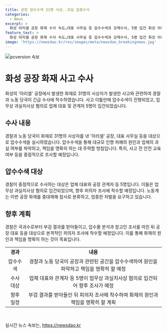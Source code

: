 ```yaml
---
title: 공장 압수수색 31명 사상..과실 집중수사
categories:
  - News
excerpt: >
  화성 아리셀 공장 화재 수사 속도…대표 사무실 등 압수수색과 강제수사, 5명 입건 화성 아리셀 공장 화재로 31명 사상…경찰과 노동 당국이 책임 규명을 위해 압수수색과 강제수사에 나서고 있습니다. 대표 사무실과 인력 파견 업체 등을 대상으로 한 수사는 공장 화재 원인을 밝히기 위한 것으로, 업체 과실과 안전 교육 여부 등이 주요 관심사입니다. 업체 대표와 관계자 등 5명은 업무상 과실치사상 혐의로 입건되었고, 중대재해 참사라는 목소리도 나오고 있습니다. YTN 배민혁입니다.
feature_text: >
  화성 아리셀 공장 화재 수사 속도…대표 사무실 등 압수수색과 강제수사, 5명 입건 화성 아리셀 공장 화재로 31명 사상…경찰과 노동 당국이 책임 규명을 위해 압수수색과 강제수사에 나서고 있습니다. 대표 사무실과 인력 파견 업체 등을 대상으로 한 수사는 공장 화재 원인을 밝히기 위한 것으로, 업체 과실과 안전 교육 여부 등이 주요 관심사입니다. 업체 대표와 관계자 등 5명은 업무상 과실치사상 혐의로 입건되었고, 중대재해 참사라는 목소리도 나오고 있습니다. YTN 배민혁입니다.
image: 'https://newsdao.kr/res/images/meta/newsdao_breakingnews.jpg'
---
```


<p><img src="https://newsdao.kr/res/images/meta/newsdao_breakingnews.jpg" alt="pcversion 속보" /></p>

<h1>화성 공장 화재 사고 수사</h1>

<p data-ke-size="size16">화성의 '아리셀' 공장에서 발생한 화재로 31명의 사상자가 발생한 사고와 관련하여 경찰과 노동 당국이 긴급 수사에 착수하였습니다. 사고 이틀만에 압수수색이 진행되었고, 업무상 과실치사상 혐의로 업체 대표 및 관계자 5명이 입건되었습니다.</p>

<h2 data-ke-size="size26">수사 내용</h2>

<p data-ke-size="size16">경찰과 노동 당국이 화재로 31명의 사상자를 낸 '아리셀' 공장, 대표 사무실 등을 대상으로 압수수색을 실시하였습니다. 압수수색을 통해 대규모 인명 피해의 원인과 업체의 과실 여부를 파악하고, 책임을 명확히 하는 데 주력할 방침입니다. 특히, 사고 전 안전 교육 여부 등을 중점적으로 조사할 예정입니다.</p>

<h2 data-ke-size="size26">압수수색 대상</h2>

<p data-ke-size="size16">경찰이 중점적으로 수사하는 대상은 업체 대표와 공장 관계자 등 5명입니다. 이들은 업무상 과실치사상 혐의로 입건되었으며, 향후 피의자 조사에 착수할 예정입니다. 노동계는 이번 공장 화재를 중대재해 참사로 분류하고, 엄중한 처벌을 요구하고 있습니다.</p>

<h2 data-ke-size="size26">향후 계획</h2>

<p data-ke-size="size16">경찰은 국과수로부터 부검 결과를 받아들이고, 압수물 분석과 참고인 조사를 마친 뒤 공장 대표 등을 대상으로 본격적인 피의자 조사에 착수할 예정입니다. 이를 통해 화재의 원인과 책임을 명확히 하는 것이 목표입니다.</p>

<table>
  <tr>
    <td style="text-align: center; height: 17px;"><b>경과</b></td>
    <td style="text-align: center; height: 17px;"><b>내용</b></td>
  </tr>
  <tr>
    <td style="text-align: center; height: 17px;">압수수색</td>
    <td style="text-align: center; height: 17px;">경찰과 노동 당국이 공장과 관련된 공간을 압수수색하여 원인을 파악하고 책임을 명확히 할 예정</td>
  </tr>
  <tr>
    <td style="text-align: center; height: 17px;">수사 대상</td>
    <td style="text-align: center; height: 17px;">업체 대표와 관계자 등 5명이 업무상 과실치사상 혐의로 입건되어 향후 조사가 예정</td>
  </tr>
  <tr>
    <td style="text-align: center; height: 17px;">향후 일정</td>
    <td style="text-align: center; height: 17px;">부검 결과를 받아들인 뒤 피의자 조사에 착수하여 화재의 원인과 책임을 명확히 할 계획</td>
  </tr>
</table>

<p data-ke-size="size16">&nbsp;</p>
실시간 뉴스 속보는, <a href="https://newsdao.kr" rel="dofollow">https://newsdao.kr</a>


